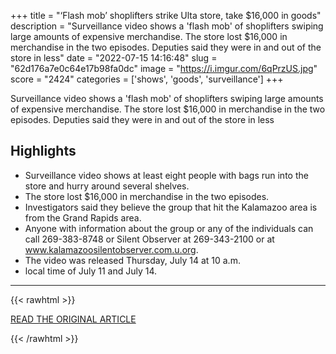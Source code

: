 +++
title = "‘Flash mob’ shoplifters strike Ulta store, take $16,000 in goods"
description = "Surveillance video shows a 'flash mob' of shoplifters swiping large amounts of expensive merchandise. The store lost $16,000 in merchandise in the two episodes. Deputies said they were in and out of the store in less"
date = "2022-07-15 14:16:48"
slug = "62d176a7e0c64e17b98fa0dc"
image = "https://i.imgur.com/6qPrzUS.jpg"
score = "2424"
categories = ['shows', 'goods', 'surveillance']
+++

Surveillance video shows a 'flash mob' of shoplifters swiping large amounts of expensive merchandise. The store lost $16,000 in merchandise in the two episodes. Deputies said they were in and out of the store in less

## Highlights

- Surveillance video shows at least eight people with bags run into the store and hurry around several shelves.
- The store lost $16,000 in merchandise in the two episodes.
- Investigators said they believe the group that hit the Kalamazoo area is from the Grand Rapids area.
- Anyone with information about the group or any of the individuals can call 269-383-8748 or Silent Observer at 269-343-2100 or at www.kalamazoosilentobserver.com.u.org.
- The video was released Thursday, July 14 at 10 a.m.
- local time of July 11 and July 14.

---

{{< rawhtml >}}
  <p class="article-category">
    <a target="_blank" href="https://www.mlive.com/news/kalamazoo/2022/07/flash-mob-shoplifters-strike-ulta-store-take-16000-in-goods.html">READ THE ORIGINAL ARTICLE</a>
  </p>
{{< /rawhtml >}}

